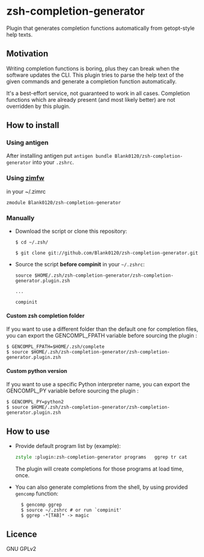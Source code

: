 zsh-completion-generator
========================

Plugin that generates completion functions automatically from getopt-style help texts.


Motivation
----------
Writing completion functions is boring, plus they can break when
the software updates the CLI. This plugin tries to parse the help text
of the given commands and generate a completion function automatically.

It's a best-effort service, not guaranteed to work in all cases.
Completion functions which are already present (and most likely better)
are not overridden by this plugin.


How to install
--------------
### Using antigen

After installing antigen put `antigen bundle Blank0120/zsh-completion-generator`
into your `.zshrc`.

### Using [zimfw](https://github.com/zimfw/zimfw)

in your ~/.zimrc
```.zimrc
zmodule Blank0120/zsh-completion-generator
```

### Manually
- Download the script or clone this repository:

    `$ cd ~/.zsh/`
    
    `$ git clone git://github.com/Blank0120/zsh-completion-generator.git`

- Source the script **before compinit** in your `~/.zshrc`:

    `source $HOME/.zsh/zsh-completion-generator/zsh-completion-generator.plugin.zsh`
    
    `...`
    
    `compinit`

#### Custom zsh completion folder
If you want to use a different folder than the default one for completion files, you can export the GENCOMPL_FPATH variable before sourcing the plugin :

    $ GENCOMPL_FPATH=$HOME/.zsh/complete
    $ source $HOME/.zsh/zsh-completion-generator/zsh-completion-generator.plugin.zsh



#### Custom python version
If you want to use a specific Python interpreter name, you can export the
GENCOMPL_PY variable before sourcing the plugin :

    $ GENCOMPL_PY=python2
    $ source $HOME/.zsh/zsh-completion-generator/zsh-completion-generator.plugin.zsh

How to use
----------
- Provide default program list by (example):

    ```zsh
    zstyle :plugin:zsh-completion-generator programs   ggrep tr cat
    ```

    The plugin will create completions for those programs at load time, once.

- You can also generate completions from the shell, by using provided `gencomp`
function:

        $ gencomp ggrep
        $ source ~/.zshrc # or run `compinit'
        $ ggrep -*[TAB]* -> magic

Licence
-------

GNU GPLv2
